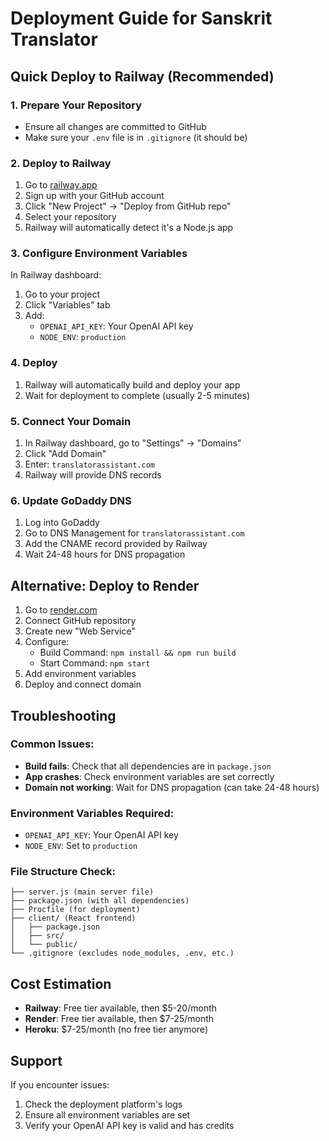 # Deployment Guide for Sanskrit Translator

## Quick Deploy to Railway (Recommended)

### 1. Prepare Your Repository
- Ensure all changes are committed to GitHub
- Make sure your `.env` file is in `.gitignore` (it should be)

### 2. Deploy to Railway
1. Go to [railway.app](https://railway.app)
2. Sign up with your GitHub account
3. Click "New Project" → "Deploy from GitHub repo"
4. Select your repository
5. Railway will automatically detect it's a Node.js app

### 3. Configure Environment Variables
In Railway dashboard:
1. Go to your project
2. Click "Variables" tab
3. Add:
   - `OPENAI_API_KEY`: Your OpenAI API key
   - `NODE_ENV`: `production`

### 4. Deploy
1. Railway will automatically build and deploy your app
2. Wait for deployment to complete (usually 2-5 minutes)

### 5. Connect Your Domain
1. In Railway dashboard, go to "Settings" → "Domains"
2. Click "Add Domain"
3. Enter: `translatorassistant.com`
4. Railway will provide DNS records

### 6. Update GoDaddy DNS
1. Log into GoDaddy
2. Go to DNS Management for `translatorassistant.com`
3. Add the CNAME record provided by Railway
4. Wait 24-48 hours for DNS propagation

## Alternative: Deploy to Render

1. Go to [render.com](https://render.com)
2. Connect GitHub repository
3. Create new "Web Service"
4. Configure:
   - Build Command: `npm install && npm run build`
   - Start Command: `npm start`
5. Add environment variables
6. Deploy and connect domain

## Troubleshooting

### Common Issues:
- **Build fails**: Check that all dependencies are in `package.json`
- **App crashes**: Check environment variables are set correctly
- **Domain not working**: Wait for DNS propagation (can take 24-48 hours)

### Environment Variables Required:
- `OPENAI_API_KEY`: Your OpenAI API key
- `NODE_ENV`: Set to `production`

### File Structure Check:
```
├── server.js (main server file)
├── package.json (with all dependencies)
├── Procfile (for deployment)
├── client/ (React frontend)
│   ├── package.json
│   ├── src/
│   └── public/
└── .gitignore (excludes node_modules, .env, etc.)
```

## Cost Estimation
- **Railway**: Free tier available, then $5-20/month
- **Render**: Free tier available, then $7-25/month
- **Heroku**: $7-25/month (no free tier anymore)

## Support
If you encounter issues:
1. Check the deployment platform's logs
2. Ensure all environment variables are set
3. Verify your OpenAI API key is valid and has credits 